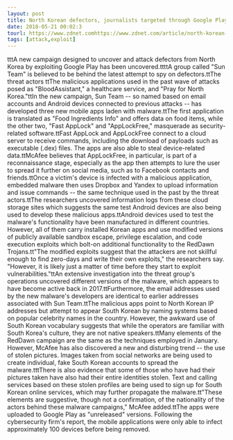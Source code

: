 ```yaml
---
layout: post
title: North Korean defectors, journalists targeted through Google Play
date: 2018-05-21 00:02:3
tourl: https://www.zdnet.comhttps://www.zdnet.com/article/north-korean-defectors-targeted-through-google-play/
tags: [attack,exploit]
---
```

tttA new campaign designed to uncover and attack defectors from North Korea by exploiting Google Play has been uncovered.ttttA group called "Sun Team" is believed to be behind the latest attempt to spy on defectors.ttThe threat actors ttThe malicious applications used in the past wave of attacks posed as "BloodAssistant," a healthcare service, and "Pray for North Korea."ttIn the new campaign, Sun Team -- so named based on email accounts and Android devices connected to previous attacks -- has developed three new mobile apps laden with malware.ttThe first application is translated as "Food Ingredients Info" and offers data on food items, while the other two, "Fast AppLock" and "AppLockFree," masquerade as security-related software.ttFast AppLock and AppLockFree connect to a cloud server to receive commands, including the download of payloads such as executable (.dex) files. The apps are also able to steal device-related data.ttMcAfee believes that AppLockFree, in particular, is part of a reconnaissance stage, especially as the app then attempts to lure the user to spread it further on social media, such as to Facebook contacts and friends.ttOnce a victim's device is infected with a malicious application, embedded malware then uses Dropbox and Yandex to upload information and issue commands -- the same technique used in the past by the threat actors.ttThe researchers uncovered information logs from these cloud storage sites which suggests the same test Android devices are also being used to develop these malicious apps.ttAndroid devices used to test the malware's functionality have been manufactured in different countries. However, all of them carry installed Korean apps and use modified versions of publicly available sandbox escape, privilege escalation, and code execution exploits which bolt-on additional functionality to the RedDawn Trojans.tt"The modified exploits suggest that the attackers are not skillful enough to find zero-days and write their own exploits," the researchers say. "However, it is likely just a matter of time before they start to exploit vulnerabilities."ttAn extensive investigation into the threat group's operations uncovered different versions of the malware, which appears to have become active back in 2017.ttFurthermore, the email addresses used by the new malware's developers are identical to earlier addresses associated with Sun Team.ttThe malicious apps point to North Korean IP addresses but attempt to appear South Korean by naming systems based on popular celebrity names in the country. However, the awkward use of South Korean vocabulary suggests that while the operators are familiar with South Korea's culture, they are not native speakers.ttMany elements of the RedDawn campaign are the same as the techniques employed in January. However, McAfee has also discovered a new and disturbing trend -- the use of stolen pictures. Images taken from social networks are being used to create individual, fake South Korean accounts to spread the malware.tttThere is also evidence that some of those who have had their pictures taken have also had their entire identities stolen. Text and calling services based on these stolen profiles are being used to sign up for South Korean online services, which may further propagate the malware.tt"These elements are suggestive, though not a confirmation, of the nationality of the actors behind these malware campaigns," McAfee added.ttThe apps were uploaded to Google Play as "unreleased" versions. Following the cybersecurity firm's report, the mobile applications were only able to infect approximately 100 devices before being removed.